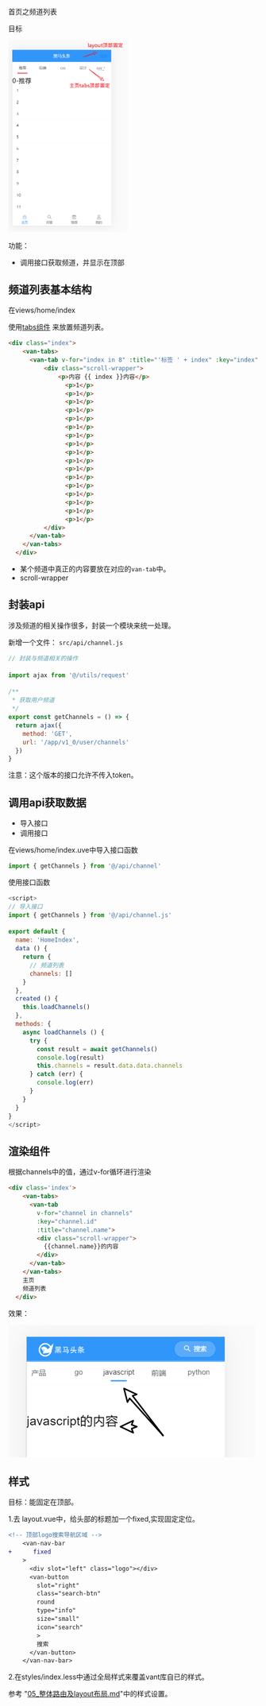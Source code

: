 首页之频道列表

目标

<img src="asset/image-20200410163306376.png" alt="image-20200410163306376" style="zoom:50%;" />



功能：

- 调用接口获取频道，并显示在顶部

## 频道列表基本结构

在views/home/index

使用[tabs组件](https://youzan.github.io/vant/#/zh-CN/tab#hua-dong-qie-huan) 来放置频道列表。

```html
<div class="index">
    <van-tabs>
      <van-tab v-for="index in 8" :title="'标签 ' + index" :key="index">
          <div class="scroll-wrapper">
              <p>内容 {{ index }}内容</p>
                <p>1</p>
                <p>1</p>
                <p>1</p>
                <p>1</p>
                <p>1</p>
                <p>1</p>
                <p>1</p>
                <p>1</p>
                <p>1</p>
                <p>1</p>
                <p>1</p>
                <p>1</p>
                <p>1</p>
                <p>1</p>
                <p>1</p>
                <p>1</p>
                <p>1</p>
          </div>
      </van-tab>
    </van-tabs>
  </div>
```

- 某个频道中真正的内容要放在对应的`van-tab`中。
- scroll-wrapper 



## 封装api

涉及频道的相关操作很多，封装一个模块来统一处理。

新增一个文件： `src/api/channel.js`

```js
// 封装与频道相关的操作

import ajax from '@/utils/request'

/**
 * 获取用户频道
 */
export const getChannels = () => {
  return ajax({
    method: 'GET',
    url: '/app/v1_0/user/channels'
  })
}

```

注意：这个版本的接口允许不传入token。

## 调用api获取数据

- 导入接口
- 调用接口

在views/home/index.uve中导入接口函数

```js
import { getChannels } from '@/api/channel'
```

使用接口函数 

```js
<script>
// 导入接口
import { getChannels } from '@/api/channel.js'

export default {
  name: 'HomeIndex',
  data () {
    return {
      // 频道列表
      channels: []
    }
  },
  created () {
    this.loadChannels()
  },
  methods: {
    async loadChannels () {
      try {
        const result = await getChannels()
        console.log(result)
        this.channels = result.data.data.channels
      } catch (err) {
        console.log(err)
      }
    }
  }
}
</script>
```

## 渲染组件

根据channels中的值，通过v-for循环进行渲染

```html
<div class='index'>
    <van-tabs>
      <van-tab
        v-for="channel in channels"
        :key="channel.id"
        :title="channel.name">
        <div class="scroll-wrapper">
          {{channel.name}}的内容
        </div>
      </van-tab>
    </van-tabs>
    主页
    频道列表
  </div>
```

效果：

![image-20200707104853206](asset/image-20200707104853206.png)

## 样式

目标：能固定在顶部。

1.去 layout.vue中，给头部的标题加一个fixed,实现固定定位。

```diff
<!-- 顶部logo搜索导航区域 -->
    <van-nav-bar
+      fixed
    >
      <div slot="left" class="logo"></div>
      <van-button
        slot="right"
        class="search-btn"
        round
        type="info"
        size="small"
        icon="search"
        >
        搜索
      </van-button>
    </van-nav-bar>
```

2.在styles/index.less中通过全局样式来覆盖vant库自已的样式。

参考 "[05_整体路由及layout布局.md]()"中的样式设置。







